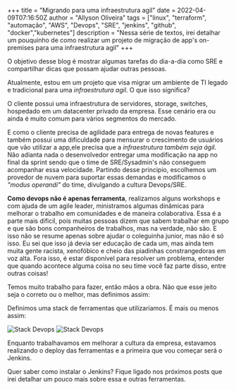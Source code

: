 +++
title = "Migrando para uma infraestrutura agil"
date = 2022-04-09T07:16:50Z
author = "Allyson Oliveira"
tags = ["linux", "terraform", "automação", "AWS", "Devops", "SRE", "jenkins", "github", "docker","kubernetes"]
description = "Nessa série de textos, irei detalhar um pouquinho de como realizar um projeto de migração de app's on-premises para uma infraestrutura agil"
+++

O objetivo desse blog é mostrar algumas tarefas do dia-a-dia como SRE e compartilhar dicas que possam ajudar outras pessoas.

Atualmente, estou em um projeto que visa migrar um ambiente de TI legado e tradicional para uma *infraestrutura agil*. O que isso significa?

O cliente possui uma infraestrutura de  servidores, storage,  switches, hospedado em um datacenter privado da empresa. Esse cenário era ou ainda é muito comum para vários segmentos do mercado.

E como o cliente precisa de agilidade para entrega de novas features e também possui uma dificuldade para mensurar o crescimento de usuários que vão utilizar a app,ele precisa que a *infraestrutura também seja ágil*. Não adianta nada o desenvolvedor entregar uma modificação na app no final da sprint sendo que o time de SRE/Sysadmin's não conseguem acompanhar essa velocidade. Partindo desse principio, escolhemos um provedor de nuvem para suportar essas demandas e modificamos o *"modus operandi"* do time, divulgando a cultura Devops/SRE.

**Como devops não é apenas ferramenta**, realizamos alguns workshops e com ajuda de um agile leader, ministramos algumas dinâmicas para melhorar o trabalho em comunidades  e de maneira colaborativa. Essa é a parte mais dificil, pois muitas pessoas dizem que sabem trabalhar em grupo e que são bons companheiros de trabalhos, mas na verdade, não são. E isso não se resume apenas sobre ajudar o coleguinha junior, mas não é só isso. Eu sei que isso já devia ser educação de cada um, mas ainda tem muita gente racista, xenofóbico e cheio das piadinhas constrangedoras em voz alta. Fora isso, é estar disponível para resolver um problema, entender que quando acontece alguma coisa no seu time você faz parte disso, entre outras coisas!

Temos muito trabalho para fazer, então mãos a obra. Não que esse jeito seja o correto ou o melhor, mas  definimos assim:

Definimos uma stack de ferramentas que utilizariamos. É mais ou menos assim:

![Stack Devops](/img/stack1.png)
![Stack Devops](/img/stack2.png)

Enquanto trabalhavamos em melhorar a cultura da empresa, estavamos realizando o deploy das ferramentas e a primeira que vou começar será o Jenkins.

Quer saber como instalar o Jenkins? Fique ligado nos próximos posts que irei detalhar um pouco mais sobre essa e outras ferramentas.
